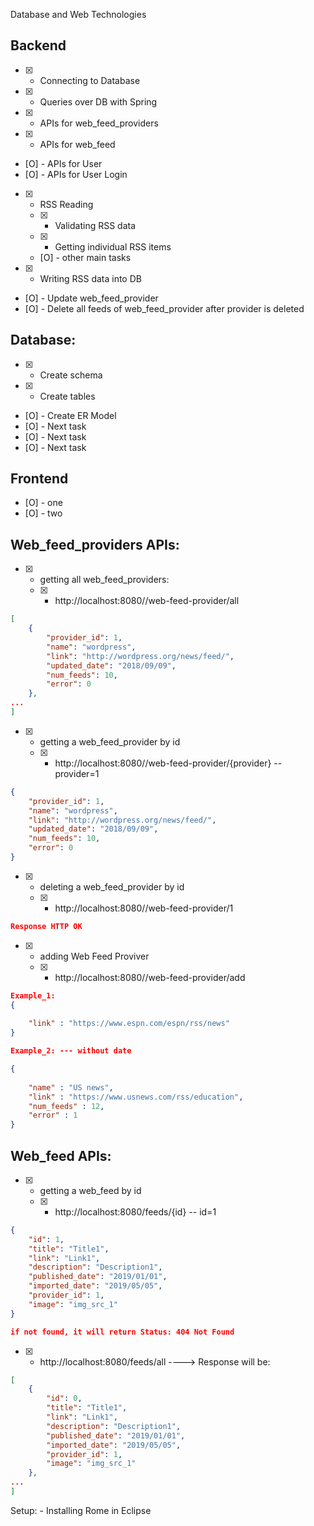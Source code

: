 Database and Web Technologies

## Backend

* [X] - Connecting to Database
* [X] - Queries over DB with Spring

* [X] - APIs for web_feed_providers
* [X] - APIs for web_feed
* [O] - APIs for User
* [O] - APIs for User Login
* [X] - RSS Reading
   * [X] - Validating RSS data
   * [X] - Getting individual RSS items
   * [O] - other main tasks
* [X] - Writing RSS data into DB
* [O] - Update web_feed_provider
* [O] - Delete all feeds of web_feed_provider after provider is deleted




## Database:

* [X] - Create schema
* [X] - Create tables
* [O] - Create ER Model
* [O] - Next task
* [O] - Next task
* [O] - Next task


## Frontend
* [O] - one
* [O] - two


## Web_feed_providers APIs:

* [X] - getting all web_feed_providers:
   * [X] - http://localhost:8080//web-feed-provider/all
```json 
[
    {
        "provider_id": 1,
        "name": "wordpress",
        "link": "http://wordpress.org/news/feed/",
        "updated_date": "2018/09/09",
        "num_feeds": 10,
        "error": 0
    },
...
]
```

* [X] - getting a web_feed_provider by id
   * [X] - http://localhost:8080//web-feed-provider/{provider}  -- provider=1
```json
{
    "provider_id": 1,
    "name": "wordpress",
    "link": "http://wordpress.org/news/feed/",
    "updated_date": "2018/09/09",
    "num_feeds": 10,
    "error": 0
}
```

* [X] - deleting a web_feed_provider by id
   * [X] - http://localhost:8080//web-feed-provider/1
```json
Response HTTP OK
```

* [X] - adding Web Feed Proviver
   * [X] - http://localhost:8080//web-feed-provider/add
```json
Example_1:
{
	
	"link" : "https://www.espn.com/espn/rss/news"
}

Example_2: --- without date

{
	
	"name" : "US news",
	"link" : "https://www.usnews.com/rss/education",
	"num_feeds" : 12,
	"error" : 1
}

```


## Web_feed APIs:
* [X] - getting a web_feed by id
   * [X] - http://localhost:8080/feeds/{id}  -- id=1

```json
{
    "id": 1,
    "title": "Title1",
    "link": "Link1",
    "description": "Description1",
    "published_date": "2019/01/01",
    "imported_date": "2019/05/05",
    "provider_id": 1,
    "image": "img_src_1"
}

if not found, it will return Status: 404 Not Found
```

* [X] - http://localhost:8080/feeds/all   ---->
Response will be:
```json
[
    {
        "id": 0,
        "title": "Title1",
        "link": "Link1",
        "description": "Description1",
        "published_date": "2019/01/01",
        "imported_date": "2019/05/05",
        "provider_id": 1,
        "image": "img_src_1"
    },
...
]
```




Setup:
	- Installing Rome in Eclipse

